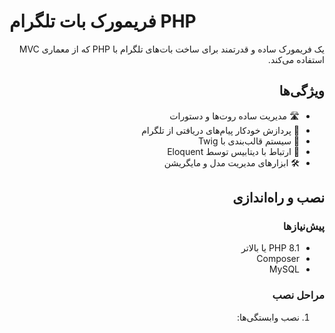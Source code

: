 # فریمورک بات تلگرام PHP

<div dir="rtl">

یک فریمورک ساده و قدرتمند برای ساخت بات‌های تلگرام با PHP که از معماری MVC استفاده می‌کند.

## ویژگی‌ها
- 🛣️ مدیریت ساده روت‌ها و دستورات
- 📨 پردازش خودکار پیام‌های دریافتی از تلگرام
- 🎨 سیستم قالب‌بندی با Twig
- 💾 ارتباط با دیتابیس توسط Eloquent
- 🛠️ ابزارهای مدیریت مدل و مایگریشن

## نصب و راه‌اندازی

### پیش‌نیازها
- PHP 8.1 یا بالاتر
- Composer
- MySQL

### مراحل نصب

1. نصب وابستگی‌ها: 